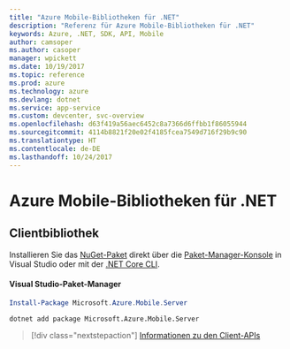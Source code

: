 ```yaml
---
title: "Azure Mobile-Bibliotheken für .NET"
description: "Referenz für Azure Mobile-Bibliotheken für .NET"
keywords: Azure, .NET, SDK, API, Mobile
author: camsoper
ms.author: casoper
manager: wpickett
ms.date: 10/19/2017
ms.topic: reference
ms.prod: azure
ms.technology: azure
ms.devlang: dotnet
ms.service: app-service
ms.custom: devcenter, svc-overview
ms.openlocfilehash: d63f419a56aec6452c8a7366d6ffbb1f86055944
ms.sourcegitcommit: 4114b8821f20e02f4185fcea7549d716f29b9c90
ms.translationtype: HT
ms.contentlocale: de-DE
ms.lasthandoff: 10/24/2017
---
```

# <a name="azure-mobile-libraries-for-net"></a>Azure Mobile-Bibliotheken für .NET

## <a name="client-library"></a>Clientbibliothek

Installieren Sie das [NuGet-Paket](https://www.nuget.org/packages/Microsoft.Azure.Mobile.Server) direkt über die [Paket-Manager-Konsole][PackageManager] in Visual Studio oder mit der [.NET Core CLI][DotNetCLI].

#### <a name="visual-studio-package-manager"></a>Visual Studio-Paket-Manager

```powershell
Install-Package Microsoft.Azure.Mobile.Server
```

```bash
dotnet add package Microsoft.Azure.Mobile.Server
```

> [!div class="nextstepaction"]
> [Informationen zu den Client-APIs](/dotnet/api/overview/azure/mobileapps/client)




[PackageManager]: https://docs.microsoft.com/nuget/tools/package-manager-console
[DotNetCLI]: https://docs.microsoft.com/dotnet/core/tools/dotnet-add-package
